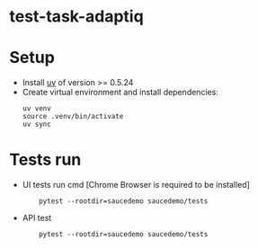 # test-task-adaptiq

# Setup

- Install [uv](https://docs.astral.sh/uv/getting-started/installation/) of version >= 0.5.24
- Create virtual environment and install dependencies:
    ```
    uv venv
    source .venv/bin/activate
    uv sync
    ```

# Tests run

- UI tests run cmd [Chrome Browser is required to be installed]
    ```
        pytest --rootdir=saucedemo saucedemo/tests
    ```
- API test
    ```
        pytest --rootdir=saucedemo saucedemo/tests
    ```